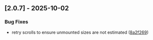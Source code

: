 ## [2.0.7] - 2025-10-02

### Bug Fixes

* retry scrolls to ensure unmounted sizes are not estimated ([8a2f269](https://github.com/delegateas/DataModelViewer/commit/8a2f269))



